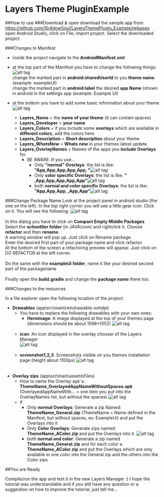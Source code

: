 # Layers Theme PluginExample
##How to use
###Download & open
download the sample app from https://github.com/Sh4dowSoul/LayersThemePlugin_Example/releases
open Android Studio, click on File, import project. Select the downloaded project.

###Changes to Manifest
* inside the project navigate to the **AndroidManifest.xml**
* at the top part of the Manifest you have to change the following things:
![alt tag](https://cloud.githubusercontent.com/assets/10466533/8212392/b9588420-151b-11e5-9243-baf2078fe936.png)  
  change the marked part in **android:sharedUserId** to you **theme name**. (example: exampleUI)                                        
  change the marked part in **android:label** the desired **app Name** (shown in android in the settings app  (example: Example UI)

* at the bottom you have to add some basic information about your theme
![alt tag](https://cloud.githubusercontent.com/assets/10466533/8212581/b70deb8c-151c-11e5-86a2-5c7f590dea34.png)  
  * **Layers_Name** = the **name of your theme** (it can contain spaces)<br />
  * **Layers_Developer** = **your name** <br />
  * **Layers_Colors** = if you include some **overlays** which are available in **different colors**, add the colors here.<br />
  * **Layers_Description** = **Short description** about your theme<br />
  * **Layers_WhatsNew** = **Whats new** in your themes latest update. <br />
  * **Layers_OverlayNames** = Names of the apps you **include Overlays** for.<br />
    * BE AWARE: 
  If you use...
        * Only **"normal" Overlays**: the list is like: **"App,App,App,App,App, "**![alt tag](https://cloud.githubusercontent.com/assets/10466533/8213187/7a61c664-1520-11e5-9ffd-d280c5a3e5c0.png) 
        * Only **color specific Overlays**: the list is like: **" ,App,App,App,App,App"**![alt tag](https://cloud.githubusercontent.com/assets/10466533/8213299/3f6436fe-1521-11e5-8525-db2ce70b7bca.png)  
        * both **normal and color specific Overlays**: the list is like: **"App,App,App, ,App,App"**![alt tag](https://cloud.githubusercontent.com/assets/10466533/8213060/a278f600-151f-11e5-85e9-faa1a5cb14be.png)  

###Change Package Name
Look at the project panel in android studio (the one on the left). In the top right corner you will see a little gear icon. Click on it. You will see the following:
![alt tag](https://cloud.githubusercontent.com/assets/10466533/8213507/9009e616-1522-11e5-8fe1-2465c3365b2e.png) <br />
<br />
In this dialog you have to click on **Compact Empty Middle Packages** <br />
Select the **schnettler folder** (in JAVA/com/ and rightclick it.  Choose **refactor** and then **rename**.<br />
A warning window will pop up. Just click on Rename package.<br />
Enter the desired first part of your package name and click refactor.<br />
At the bottom of the screen a refactoring preview will appear. Just click on DO REFACTOR at the left corner.<br />
<br />
Do the same with the **exampleUi folder**, name it like your desired second part of the packagename <br />
<br />
Finally open the **build.gradle** and change the **package name** there too.

###Changes to the resources

In a file explorer open the following location of the project:
  * **Drawables** (app\src\main\res\drawable-xxhdpi)
     * You have to replace the following drawables with your own ones: <br/>
        * **Heroimage**: A image displayed at the top of your themes page (dimensions should be about 1598*1052) 
     ![alt tag](https://cloud.githubusercontent.com/assets/10466533/8214333/cbb509ba-1528-11e5-9d4c-1e6a6514a474.png)<br/><br/>
      * **icon**: An icon displayed in the overlay chooser of the Layers Manager<br/>
     ![alt tag](https://cloud.githubusercontent.com/assets/10466533/8214403/435d392e-1529-11e5-8c83-fb111d3a9fe5.png)<br/><br/>
      * **screenshot1,2,3**: Screenshots visible on you themes installation page (height about 1100px)
     ![alt tag](https://cloud.githubusercontent.com/assets/10466533/8214474/ce3e376e-1529-11e5-856a-35061c15e069.png)<br/><br/><br/>
  * **Overlay zips** (app\src\main\assets\Files)
    * How to name the Overlay apk´s: **ThemeName_OverlayedAppNameWithoutSpaces.apk** (OverlayedAppNameWith... = one item you put into the OverlayNames list, but without the spaces)
    ![alt tag](https://cloud.githubusercontent.com/assets/10466533/8214666/07840692-152b-11e5-9084-d3228f31dbf1.png)
    * if
      * Only **normal Overlays**: Generate a zip Named: **ThemeName_General.zip** (ThemeName = Name defined in the Manifest, but without spaces, ex: ExampleUi) and put the Overlays into it
      * Only **Color Overlays**: Generate zips named: **ThemeName_AColor.zip** and put the Overlays into it.
      ![alt tag](https://cloud.githubusercontent.com/assets/10466533/8214728/6dd99c2c-152b-11e5-84d4-ba4b089e7ba8.png)
      * both **normal and color**: Generate a zip named **ThemeName_General.zip** and for each color a **ThemeName_AColor.zip** and put the Overlays which are only available in one color into the General zip and the others into the Color zips
      

##You are Ready

Compile/run the app and test it in the new Layers Manager :) I hope the tutorial was understandable and if you still have any question or a suggestion on how to improve the tutorial, just tell me...
      
    
      



  
  

